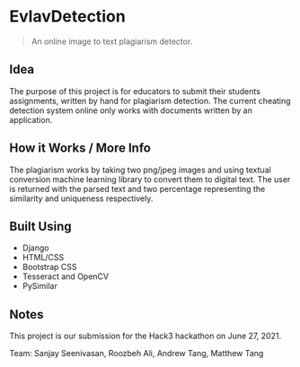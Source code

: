 # EvlavDetection

> An online image to text plagiarism detector.

## Idea

The purpose of this project is for educators to submit their students assignments, written by hand for plagiarism detection. The current cheating detection system online only works with documents written by an application. 

## How it Works / More Info

The plagiarism works by taking two png/jpeg images and using textual conversion machine learning library to convert them to digital text. The user is returned with the parsed text and two percentage representing the similarity and uniqueness respectively. 

## Built Using

- Django
- HTML/CSS
- Bootstrap CSS
- Tesseract and OpenCV
- PySimilar

## Notes

This project is our submission for the Hack3 hackathon on June 27, 2021.

Team: Sanjay Seenivasan, Roozbeh Ali, Andrew Tang, Matthew Tang
